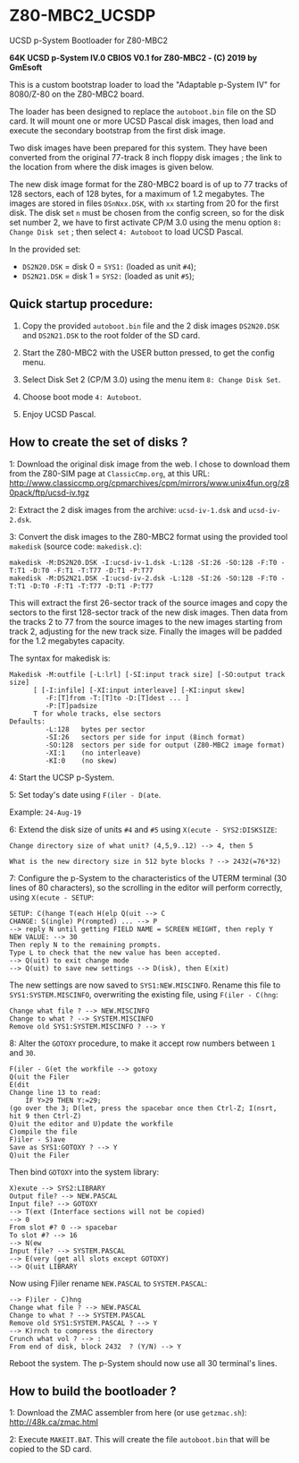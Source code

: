 # Z80-MBC2_UCSDP

UCSD p-System Bootloader for Z80-MBC2



**64K UCSD p-System IV.0 CBIOS V0.1 for Z80-MBC2 - (C) 2019 by GmEsoft**


This  is  a  custom  bootstrap  loader  to load the "Adaptable p-System IV" for 8080/Z-80 on the Z80-MBC2 board.

The loader has been designed to replace the `autoboot.bin` file on the SD card. It  will  mount  one or more UCSD Pascal
disk images, then load and execute the secondary bootstrap from the first disk image.

Two  disk  images  have been prepared for this system. They have been converted from the original 77-track 8 inch floppy
disk images ; the link to the location from where the disk images is given below.

The   new  disk  image  format  for  the  Z80-MBC2  board  is of up to  77 tracks of 128 sectors, each of 128 bytes, for
a   maximum   of  1.2  megabytes. The images are stored in  files  `DSnNxx.DSK`,  with `xx` starting from 20 for the first
disk. The disk set `n` must be chosen from the config screen, so for the disk set number 2, we have  to  first  activate
CP/M 3.0 using the menu option `8: Change Disk set` ; then select `4: Autoboot` to load UCSD Pascal.

In the provided set:
- `DS2N20.DSK` = disk 0 = `SYS1:` (loaded as unit `#4`);
- `DS2N21.DSK` = disk 1 = `SYS2:` (loaded as unit `#5`);



Quick startup procedure:
------------------------

1. Copy the provided `autoboot.bin` file and the 2 disk images `DS2N20.DSK` and 
`DS2N21.DSK` to the root folder of the SD card.

2. Start the Z80-MBC2 with the USER button pressed, to get the config menu.

3. Select Disk Set 2 (CP/M 3.0) using the menu item `8: Change Disk Set`.

4. Choose boot mode `4: Autoboot`.

5. Enjoy UCSD Pascal.



How to create the set of disks ?
--------------------------------
1: Download  the  original  disk  image  from the web. I chose to download them from the Z80-SIM page at `ClassicCmp.org`,
at this URL:
	http://www.classiccmp.org/cpmarchives/cpm/mirrors/www.unix4fun.org/z80pack/ftp/ucsd-iv.tgz

2: Extract the 2 disk images from the archive: `ucsd-iv-1.dsk` and `ucsd-iv-2.dsk`.

3: Convert the disk images to the Z80-MBC2 format using the provided tool `makedisk` (source code: `makedisk.c`):

    makedisk -M:DS2N20.DSK -I:ucsd-iv-1.dsk -L:128 -SI:26 -SO:128 -F:T0 -T:T1 -D:T0 -F:T1 -T:T77 -D:T1 -P:T77
    makedisk -M:DS2N21.DSK -I:ucsd-iv-2.dsk -L:128 -SI:26 -SO:128 -F:T0 -T:T1 -D:T0 -F:T1 -T:T77 -D:T1 -P:T77

This  will  extract  the  first  26-sector track of the source images and copy the sectors to the first 128-sector track
of  the  new disk images. Then data from the tracks 2 to 77 from the source images to the new images starting from track
2, adjusting for the new track size. Finally the images will be padded for the 1.2 megabytes capacity.

The syntax for makedisk is:

    Makedisk -M:outfile [-L:lrl] [-SI:input track size] [-SO:output track size]    
          [ [-I:infile] [-XI:input interleave] [-KI:input skew]
             -F:[T]from -T:[T]to -D:[T]dest ... ]
             -P:[T]padsize
          T for whole tracks, else sectors
    Defaults:
             -L:128   bytes per sector
             -SI:26   sectors per side for input (8inch format)
             -SO:128  sectors per side for output (Z80-MBC2 image format)
             -XI:1    (no interleave)
             -KI:0    (no skew)

4: Start the UCSP p-System.

5: Set today's date using `F(iler - D(ate`.

Example: `24-Aug-19`

6: Extend the disk size of units `#4` and `#5` using `X(ecute - SYS2:DISKSIZE`:

    Change directory size of what unit? (4,5,9..12) --> 4, then 5

    What is the new directory size in 512 byte blocks ? --> 2432(=76*32)

7:  Configure  the  p-System  to the characteristics of the UTERM terminal (30 lines of 80 characters), so the scrolling
in the editor will perform correctly, using `X(ecute - SETUP`:

    SETUP: C(hange T(each H(elp Q(uit --> C
    CHANGE: S(ingle) P(rompted) ... --> P
    --> reply N until getting FIELD NAME = SCREEN HEIGHT, then reply Y
    NEW VALUE: --> 30
    Then reply N to the remaining prompts.
    Type L to check that the new value has been accepted.
    --> Q(uit) to exit change mode
    --> Q(uit) to save new settings --> D(isk), then E(xit)

The  new settings are now saved to `SYS1:NEW.MISCINFO`. Rename this file to `SYS1:SYSTEM.MISCINFO`, overwriting the existing
file, using `F(iler - C(hng`:

    Change what file ? --> NEW.MISCINFO
    Change to what ? --> SYSTEM.MISCINFO
    Remove old SYS1:SYSTEM.MISCINFO ? --> Y

8: Alter the `GOTOXY` procedure, to make it accept row numbers between `1` and `30`.

    F(iler - G(et the workfile --> gotoxy
    Q(uit the Filer
    E(dit
    Change line 13 to read:
        IF Y>29 THEN Y:=29;
    (go over the 3; D(let, press the spacebar once then Ctrl-Z; I(nsrt, hit 9 then Ctrl-Z)
    Q)uit the editor and U)pdate the workfile
    C)ompile the file
    F)iler - S)ave
    Save as SYS1:GOTOXY ? --> Y
    Q)uit the Filer

Then bind `GOTOXY` into the system library:

    X)exute --> SYS2:LIBRARY
    Output file? --> NEW.PASCAL
    Input file? --> GOTOXY
    --> T(ext (Interface sections will not be copied)
    --> 0
    From slot #? 0 --> spacebar
    To slot #? --> 16
    --> N(ew
    Input file? --> SYSTEM.PASCAL
    --> E(very (get all slots except GOTOXY)
    --> Q(uit LIBRARY

Now using  F)iler rename  `NEW.PASCAL` to `SYSTEM.PASCAL`:

    --> F)iler - C)hng
    Change what file ? --> NEW.PASCAL
    Change to what ? --> SYSTEM.PASCAL
    Remove old SYS1:SYSTEM.PASCAL ? --> Y
    --> K)rnch to compress the directory
    Crunch what vol ? --> :
    From end of disk, block 2432  ? (Y/N) --> Y

Reboot the system. The p-System should now use all 30 terminal's lines.


	
How to build the bootloader ?
-----------------------------

1: Download the ZMAC assembler from here (or use `getzmac.sh`):
	http://48k.ca/zmac.html

2: Execute `MAKEIT.BAT`. This will create the file `autoboot.bin` that will be copied to the SD card.


	
